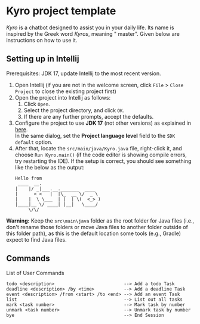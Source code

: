 # Kyro project template

_Kyro_ is a chatbot designed to assist you in your daily life. Its name is inspired by the Greek word _Kyros_, meaning "
master". Given below are instructions on how to use it.

## Setting up in Intellij

Prerequisites: JDK 17, update Intellij to the most recent version.

1. Open Intellij (if you are not in the welcome screen, click `File` > `Close Project` to close the existing project
   first)
1. Open the project into Intellij as follows:
    1. Click `Open`.
    1. Select the project directory, and click `OK`.
    1. If there are any further prompts, accept the defaults.
1. Configure the project to use **JDK 17** (not other versions) as explained
   in [here](https://www.jetbrains.com/help/idea/sdk.html#set-up-jdk).<br>
   In the same dialog, set the **Project language level** field to the `SDK default` option.
1. After that, locate the `src/main/java/Kyro.java` file, right-click it, and choose `Run Kyro.main()` (if the code
   editor is showing compile errors, try restarting the IDE). If the setup is correct, you should see something like the
   below as the output:
   ```
   Hello from
    ____  __.                      
   |    |/ _|___.__._______  ____  
   |      < <   |  |\_  __ \/  _ \ 
   |    |  \ \___  | |  | \(  <_> )
   |____|__ \/ ____| |__|   \____/ 
        \/\/                    
   ```

**Warning:** Keep the `src\main\java` folder as the root folder for Java files (i.e., don't rename those folders or move
Java files to another folder outside of this folder path), as this is the default location some tools (e.g., Gradle)
expect to find Java files.

## Commands

List of User Commands

   ```
   todo <description>                          --> Add a todo Task
   deadline <description> /by <time>           --> Add a deadline Task
   event <description> /from <start> /to <end> --> Add an event Task
   list                                        --> List out all tasks
   mark <task number>                          --> Mark task by number
   unmark <task number>                        --> Unmark task by number
   bye                                         --> End Session
   ```